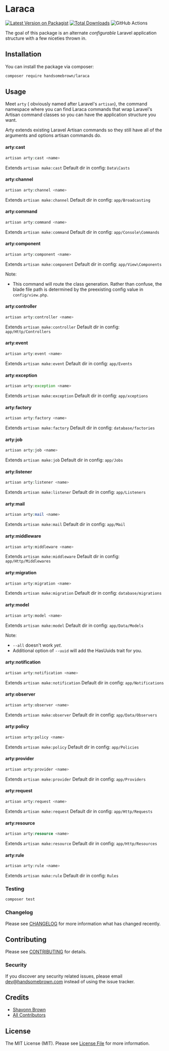 # Laraca

[![Latest Version on Packagist](https://img.shields.io/packagist/v/handsomebrown/laraca.svg?style=flat-square)](https://packagist.org/packages/handsomebrown/laraca)
[![Total Downloads](https://img.shields.io/packagist/dt/handsomebrown/laraca.svg?style=flat-square)](https://packagist.org/packages/handsomebrown/laraca)
![GitHub Actions](https://github.com/handsomebrown/laraca/actions/workflows/main.yml/badge.svg)

The goal of this package is an alternate _configurable_ Laravel application structure with a few niceties thrown in.

## Installation

You can install the package via composer:

```bash
composer require handsomebrown/laraca
```

## Usage

Meet `arty` ( obviously named after Laravel's `artisan`), the command namespace where you can find Laraca commands that wrap Laravel's Artisan command classes so you can have the application structure you want.

Arty extends existing Laravel Artisan commands so they still have all of the arguments and options artisan commands do.

#### arty:cast

```php
artisan arty:cast <name>
```

Extends `artisan make:cast`
Default dir in config: `Data\Casts`

#### arty:channel

```php
artisan arty:channel <name>
```

Extends `artisan make:channel`
Default dir in config: `app/Broadcasting`

#### arty:command

```php
artisan arty:command <name>
```

Extends `artisan make:command`
Default dir in config: `app/Console\Commands`

#### arty:component

```php
artisan arty:component <name>
```

Extends `artisan make:component`
Default dir in config: `app/View\Components`

Note:

- This command will route the class generation. Rather than confuse, the blade file path is determined by the preexisting config value in `config/view.php`.

#### arty:controller

```php
artisan arty:controller <name>
```

Extends `artisan make:controller`
Default dir in config: `app/Http/Controllers`

#### arty:event

```php
artisan arty:event <name>
```

Extends `artisan make:event`
Default dir in config: `app/Events`

#### arty:exception

```php
artisan arty:exception <name>
```

Extends `artisan make:exception`
Default dir in config: `app/xceptions`

#### arty:factory

```php
artisan arty:factory <name>
```

Extends `artisan make:factory`
Default dir in config: `database/factories`

#### arty:job

```php
artisan arty:job <name>
```

Extends `artisan make:job`
Default dir in config: `app/Jobs`

#### arty:listener

```php
artisan arty:listener <name>
```

Extends `artisan make:listener`
Default dir in config: `app/Listeners`

#### arty:mail

```php
artisan arty:mail <name>
```

Extends `artisan make:mail`
Default dir in config: `app/Mail`

#### arty:middleware

```php
artisan arty:middleware <name>
```

Extends `artisan make:middleware`
Default dir in config: `app/Http/Middlewares`

#### arty:migration

```php
artisan arty:migration <name>
```

Extends `artisan make:migration`
Default dir in config: `database/migrations`

#### arty:model

```php
artisan arty:model <name>
```

Extends `artisan make:model`
Default dir in config: `app/Data/Models`

Note:

- `--all` doesn't work _yet_.
- Additional option of `--uuid` will add the HasUuids trait for you.

#### arty:notification

```php
artisan arty:notification <name>
```

Extends `artisan make:notification`
Default dir in config: `app/Notifications`

#### arty:observer

```php
artisan arty:observer <name>
```

Extends `artisan make:observer`
Default dir in config: `app/Data/Observers`

#### arty:policy

```php
artisan arty:policy <name>
```

Extends `artisan make:policy`
Default dir in config: `app/Policies`

#### arty:provider

```php
artisan arty:provider <name>
```

Extends `artisan make:provider`
Default dir in config: `app/Providers`

#### arty:request

```php
artisan arty:request <name>
```

Extends `artisan make:request`
Default dir in config: `app/Http/Requests`

#### arty:resource

```php
artisan arty:resource <name>
```

Extends `artisan make:resource`
Default dir in config: `app/Http/Resources`

#### arty:rule

```php
artisan arty:rule <name>
```

Extends `artisan make:rule`
Default dir in config: `Rules`

### Testing

```bash
composer test
```

### Changelog

Please see [CHANGELOG](CHANGELOG.md) for more information what has changed recently.

## Contributing

Please see [CONTRIBUTING](CONTRIBUTING.md) for details.

### Security

If you discover any security related issues, please email dev@handsomebrown.com instead of using the issue tracker.

## Credits

- [Shavonn Brown](https://github.com/handsomebrown)
- [All Contributors](../../contributors)

## License

The MIT License (MIT). Please see [License File](LICENSE.md) for more information.
